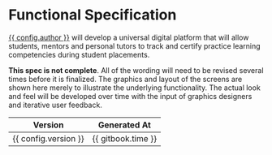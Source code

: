 # Functional Specification

[{{ config.author }}][1] will develop a universal digital platform that will allow students, mentors and personal tutors to track and certify practice learning competencies during student placements.

__This spec is not complete__. All of the wording will need to be revised several times before it is finalized. The graphics and layout of the screens are shown here merely to illustrate the underlying functionality. The actual look and feel will be developed over time with the input of graphics designers and iterative user feedback.

| Version | Generated At |
| ------- | ------------ |
| {{ config.version }} | {{ gitbook.time }} |




[1]: http://astraldynamics.co.uk
